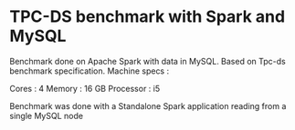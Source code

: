 # TPC-DS benchmark with Spark and MySQL


Benchmark done on Apache Spark with data in MySQL. Based on Tpc-ds benchmark specification. Machine specs :

Cores : 4 Memory : 16 GB Processor : i5

Benchmark was done with a Standalone Spark application reading from a single MySQL node
